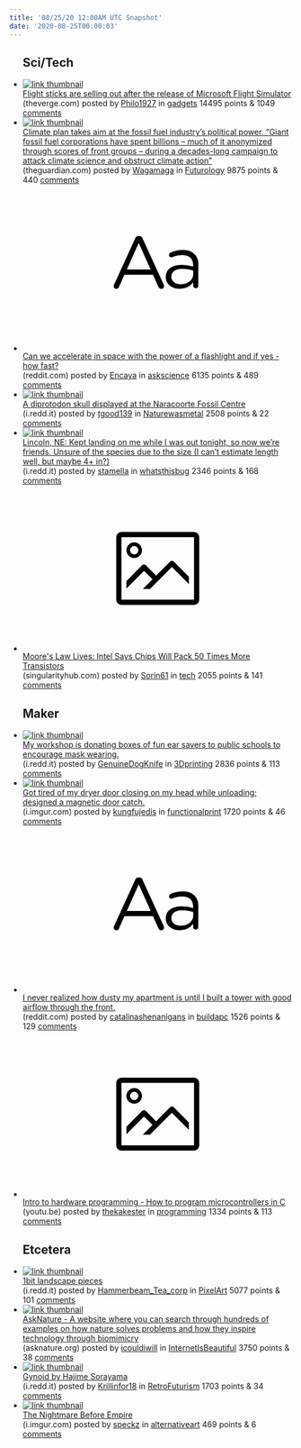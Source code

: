 ```yaml
---
title: '08/25/20 12:00AM UTC Snapshot'
date: '2020-08-25T00:00:03'
---
```

<ul>
<h2>Sci/Tech</h2>

<li><a href='https://www.theverge.com/2020/8/24/21398774/flight-stick-controllers-sold-out-microsoft-simulator'><img src='https://a.thumbs.redditmedia.com/A14XbZqRvLVjZB9F4IofjTJZllYP2CCNEuRGaXm8_j0.jpg' alt='link thumbnail'></a><div><div class='linkTitle'><a href='https://www.theverge.com/2020/8/24/21398774/flight-stick-controllers-sold-out-microsoft-simulator'>Flight sticks are selling out after the release of Microsoft Flight Simulator</a></div>(theverge.com) posted by <a href='https://www.reddit.com/user/Philo1927'>Philo1927</a> in <a href='https://www.reddit.com/r/gadgets'>gadgets</a> 14495 points & 1049 <a href='https://www.reddit.com/r/gadgets/comments/ifpfgx/flight_sticks_are_selling_out_after_the_release/'>comments</a></div></li>

<li><a href='https://www.theguardian.com/us-news/2020/aug/24/democrats-climate-plan-fossil-fuel-industry'><img src='https://b.thumbs.redditmedia.com/J5az4Rrd1goCxM-_9LFMTxFNeHy8M1tjOH3TWcVEGJg.jpg' alt='link thumbnail'></a><div><div class='linkTitle'><a href='https://www.theguardian.com/us-news/2020/aug/24/democrats-climate-plan-fossil-fuel-industry'>Climate plan takes aim at the fossil fuel industry’s political power. “Giant fossil fuel corporations have spent billions – much of it anonymized through scores of front groups – during a decades-long campaign to attack climate science and obstruct climate action”</a></div>(theguardian.com) posted by <a href='https://www.reddit.com/user/Wagamaga'>Wagamaga</a> in <a href='https://www.reddit.com/r/Futurology'>Futurology</a> 9875 points & 440 <a href='https://www.reddit.com/r/Futurology/comments/iflvzh/climate_plan_takes_aim_at_the_fossil_fuel/'>comments</a></div></li>

<li><a href='https://www.reddit.com/r/askscience/comments/ifjmt3/can_we_accelerate_in_space_with_the_power_of_a/'><svg version='1.1' viewBox='-34 -12 104 64' preserveAspectRatio='xMidYMid slice' xmlns='http://www.w3.org/2000/svg' xmlns:xlink='http://www.w3.org/1999/xlink'>
    <title>text link thumbnail</title>
    <path d='M12.19,8.84a1.45,1.45,0,0,0-1.4-1h-.12a1.46,1.46,0,0,0-1.42,1L1.14,26.56a1.29,1.29,0,0,0-.14.59,1,1,0,0,0,1,1,1.12,1.12,0,0,0,1.08-.77l2.08-4.65h11l2.08,4.59a1.24,1.24,0,0,0,1.12.83,1.08,1.08,0,0,0,1.08-1.08,1.64,1.64,0,0,0-.14-.57ZM6.08,20.71l4.59-10.22,4.6,10.22Z'>
    </path>
    <path d='M32.24,14.78A6.35,6.35,0,0,0,27.6,13.2a11.36,11.36,0,0,0-4.7,1,1,1,0,0,0-.58.89,1,1,0,0,0,.94.92,1.23,1.23,0,0,0,.39-.08,8.87,8.87,0,0,1,3.72-.81c2.7,0,4.28,1.33,4.28,3.92v.5a15.29,15.29,0,0,0-4.42-.61c-3.64,0-6.14,1.61-6.14,4.64v.05c0,2.95,2.7,4.48,5.37,4.48a6.29,6.29,0,0,0,5.19-2.48V26.9a1,1,0,0,0,1,1,1,1,0,0,0,1-1.06V19A5.71,5.71,0,0,0,32.24,14.78Zm-.56,7.7c0,2.28-2.17,3.89-4.81,3.89-1.94,0-3.61-1.06-3.61-2.86v-.06c0-1.8,1.5-3,4.2-3a15.2,15.2,0,0,1,4.22.61Z'>
    </path>
    </svg></a><div><div class='linkTitle'><a href='https://www.reddit.com/r/askscience/comments/ifjmt3/can_we_accelerate_in_space_with_the_power_of_a/'>Can we accelerate in space with the power of a flashlight and if yes - how fast?</a></div>(reddit.com) posted by <a href='https://www.reddit.com/user/Encaya'>Encaya</a> in <a href='https://www.reddit.com/r/askscience'>askscience</a> 6135 points & 489 <a href='https://www.reddit.com/r/askscience/comments/ifjmt3/can_we_accelerate_in_space_with_the_power_of_a/'>comments</a></div></li>

<li><a href='https://i.redd.it/hjmr1e3yuxi51.jpg'><img src='https://b.thumbs.redditmedia.com/qcqSw67t0_qPKOrtF8K_Zb2gnxtk7voajMPWHMQhGmE.jpg' alt='link thumbnail'></a><div><div class='linkTitle'><a href='https://i.redd.it/hjmr1e3yuxi51.jpg'>A diprotodon skull displayed at the Naracoorte Fossil Centre</a></div>(i.redd.it) posted by <a href='https://www.reddit.com/user/tgood139'>tgood139</a> in <a href='https://www.reddit.com/r/Naturewasmetal'>Naturewasmetal</a> 2508 points & 22 <a href='https://www.reddit.com/r/Naturewasmetal/comments/ifngh3/a_diprotodon_skull_displayed_at_the_naracoorte/'>comments</a></div></li>

<li><a href='https://i.redd.it/5a2e73krnvi51.jpg'><img src='https://b.thumbs.redditmedia.com/OVhCpS9IcIHJUQw_MlXGJ9Rpk38PLdQ3oTVVwy_L_JY.jpg' alt='link thumbnail'></a><div><div class='linkTitle'><a href='https://i.redd.it/5a2e73krnvi51.jpg'>Lincoln, NE: Kept landing on me while I was out tonight, so now we’re friends. Unsure of the species due to the size (I can’t estimate length well, but maybe 4+ in?)</a></div>(i.redd.it) posted by <a href='https://www.reddit.com/user/stamella'>stamella</a> in <a href='https://www.reddit.com/r/whatsthisbug'>whatsthisbug</a> 2346 points & 168 <a href='https://www.reddit.com/r/whatsthisbug/comments/ifiab3/lincoln_ne_kept_landing_on_me_while_i_was_out/'>comments</a></div></li>

<li><a href='https://singularityhub.com/2020/08/23/moores-law-lives-intel-says-chips-will-pack-50-times-more-transistors/'><svg version='1.1' viewBox='-34 -14 104 64' preserveAspectRatio='xMidYMid meet' xmlns='http://www.w3.org/2000/svg' xmlns:xlink='http://www.w3.org/1999/xlink'>
    <title>link thumbnail</title>
    <path d='M32,4H4A2,2,0,0,0,2,6V30a2,2,0,0,0,2,2H32a2,2,0,0,0,2-2V6A2,2,0,0,0,32,4ZM4,30V6H32V30Z'></path>
    <path d='M8.92,14a3,3,0,1,0-3-3A3,3,0,0,0,8.92,14Zm0-4.6A1.6,1.6,0,1,1,7.33,11,1.6,1.6,0,0,1,8.92,9.41Z'></path>
    <path d='M22.78,15.37l-5.4,5.4-4-4a1,1,0,0,0-1.41,0L5.92,22.9v2.83l6.79-6.79L16,22.18l-3.75,3.75H15l8.45-8.45L30,24V21.18l-5.81-5.81A1,1,0,0,0,22.78,15.37Z'></path>
    </svg></a><div><div class='linkTitle'><a href='https://singularityhub.com/2020/08/23/moores-law-lives-intel-says-chips-will-pack-50-times-more-transistors/'>Moore's Law Lives: Intel Says Chips Will Pack 50 Times More Transistors</a></div>(singularityhub.com) posted by <a href='https://www.reddit.com/user/Sorin61'>Sorin61</a> in <a href='https://www.reddit.com/r/tech'>tech</a> 2055 points & 141 <a href='https://www.reddit.com/r/tech/comments/ifokoc/moores_law_lives_intel_says_chips_will_pack_50/'>comments</a></div></li>

<h2>Maker</h2>

<li><a href='https://i.redd.it/mehywsuegxi51.jpg'><img src='https://b.thumbs.redditmedia.com/ETnOS3o2VgAU2dLAMr7ceq2iZtaSbTmknr6uVGTW1qQ.jpg' alt='link thumbnail'></a><div><div class='linkTitle'><a href='https://i.redd.it/mehywsuegxi51.jpg'>My workshop is donating boxes of fun ear savers to public schools to encourage mask wearing.</a></div>(i.redd.it) posted by <a href='https://www.reddit.com/user/GenuineDogKnife'>GenuineDogKnife</a> in <a href='https://www.reddit.com/r/3Dprinting'>3Dprinting</a> 2836 points & 113 <a href='https://www.reddit.com/r/3Dprinting/comments/ifmgr7/my_workshop_is_donating_boxes_of_fun_ear_savers/'>comments</a></div></li>

<li><a href='https://i.imgur.com/vDn1gjI.jpg'><img src='https://a.thumbs.redditmedia.com/17NweFLq_SUAXXVTBDvndjGo3twidrRp8RR0Ikedp80.jpg' alt='link thumbnail'></a><div><div class='linkTitle'><a href='https://i.imgur.com/vDn1gjI.jpg'>Got tired of my dryer door closing on my head while unloading; designed a magnetic door catch.</a></div>(i.imgur.com) posted by <a href='https://www.reddit.com/user/kungfujedis'>kungfujedis</a> in <a href='https://www.reddit.com/r/functionalprint'>functionalprint</a> 1720 points & 46 <a href='https://www.reddit.com/r/functionalprint/comments/ifrisi/got_tired_of_my_dryer_door_closing_on_my_head/'>comments</a></div></li>

<li><a href='https://www.reddit.com/r/buildapc/comments/ifti9q/i_never_realized_how_dusty_my_apartment_is_until/'><svg version='1.1' viewBox='-34 -12 104 64' preserveAspectRatio='xMidYMid slice' xmlns='http://www.w3.org/2000/svg' xmlns:xlink='http://www.w3.org/1999/xlink'>
    <title>text link thumbnail</title>
    <path d='M12.19,8.84a1.45,1.45,0,0,0-1.4-1h-.12a1.46,1.46,0,0,0-1.42,1L1.14,26.56a1.29,1.29,0,0,0-.14.59,1,1,0,0,0,1,1,1.12,1.12,0,0,0,1.08-.77l2.08-4.65h11l2.08,4.59a1.24,1.24,0,0,0,1.12.83,1.08,1.08,0,0,0,1.08-1.08,1.64,1.64,0,0,0-.14-.57ZM6.08,20.71l4.59-10.22,4.6,10.22Z'>
    </path>
    <path d='M32.24,14.78A6.35,6.35,0,0,0,27.6,13.2a11.36,11.36,0,0,0-4.7,1,1,1,0,0,0-.58.89,1,1,0,0,0,.94.92,1.23,1.23,0,0,0,.39-.08,8.87,8.87,0,0,1,3.72-.81c2.7,0,4.28,1.33,4.28,3.92v.5a15.29,15.29,0,0,0-4.42-.61c-3.64,0-6.14,1.61-6.14,4.64v.05c0,2.95,2.7,4.48,5.37,4.48a6.29,6.29,0,0,0,5.19-2.48V26.9a1,1,0,0,0,1,1,1,1,0,0,0,1-1.06V19A5.71,5.71,0,0,0,32.24,14.78Zm-.56,7.7c0,2.28-2.17,3.89-4.81,3.89-1.94,0-3.61-1.06-3.61-2.86v-.06c0-1.8,1.5-3,4.2-3a15.2,15.2,0,0,1,4.22.61Z'>
    </path>
    </svg></a><div><div class='linkTitle'><a href='https://www.reddit.com/r/buildapc/comments/ifti9q/i_never_realized_how_dusty_my_apartment_is_until/'>I never realized how dusty my apartment is until I built a tower with good airflow through the front.</a></div>(reddit.com) posted by <a href='https://www.reddit.com/user/catalinashenanigans'>catalinashenanigans</a> in <a href='https://www.reddit.com/r/buildapc'>buildapc</a> 1526 points & 129 <a href='https://www.reddit.com/r/buildapc/comments/ifti9q/i_never_realized_how_dusty_my_apartment_is_until/'>comments</a></div></li>

<li><a href='https://youtu.be/N591sLGYWnM'><svg version='1.1' viewBox='-34 -14 104 64' preserveAspectRatio='xMidYMid meet' xmlns='http://www.w3.org/2000/svg' xmlns:xlink='http://www.w3.org/1999/xlink'>
    <title>link thumbnail</title>
    <path d='M32,4H4A2,2,0,0,0,2,6V30a2,2,0,0,0,2,2H32a2,2,0,0,0,2-2V6A2,2,0,0,0,32,4ZM4,30V6H32V30Z'></path>
    <path d='M8.92,14a3,3,0,1,0-3-3A3,3,0,0,0,8.92,14Zm0-4.6A1.6,1.6,0,1,1,7.33,11,1.6,1.6,0,0,1,8.92,9.41Z'></path>
    <path d='M22.78,15.37l-5.4,5.4-4-4a1,1,0,0,0-1.41,0L5.92,22.9v2.83l6.79-6.79L16,22.18l-3.75,3.75H15l8.45-8.45L30,24V21.18l-5.81-5.81A1,1,0,0,0,22.78,15.37Z'></path>
    </svg></a><div><div class='linkTitle'><a href='https://youtu.be/N591sLGYWnM'>Intro to hardware programming - How to program microcontrollers in C</a></div>(youtu.be) posted by <a href='https://www.reddit.com/user/thekakester'>thekakester</a> in <a href='https://www.reddit.com/r/programming'>programming</a> 1334 points & 113 <a href='https://www.reddit.com/r/programming/comments/ifotj9/intro_to_hardware_programming_how_to_program/'>comments</a></div></li>

<h2>Etcetera</h2>

<li><a href='https://i.redd.it/hi48q756ewi51.jpg'><img src='https://b.thumbs.redditmedia.com/DsaMn5TTZP-UpoELrVcFV1JiqmXGNQQ6c9dsBHdUGLU.jpg' alt='link thumbnail'></a><div><div class='linkTitle'><a href='https://i.redd.it/hi48q756ewi51.jpg'>1bit landscape pieces</a></div>(i.redd.it) posted by <a href='https://www.reddit.com/user/Hammerbeam_Tea_corp'>Hammerbeam_Tea_corp</a> in <a href='https://www.reddit.com/r/PixelArt'>PixelArt</a> 5077 points & 101 <a href='https://www.reddit.com/r/PixelArt/comments/ifk419/1bit_landscape_pieces/'>comments</a></div></li>

<li><a href='https://asknature.org/'><img src='https://b.thumbs.redditmedia.com/Jr9MoKIvm1k2FT5X33PNyvM0GjZC-tQ2BLlWXkshn6M.jpg' alt='link thumbnail'></a><div><div class='linkTitle'><a href='https://asknature.org/'>AskNature - A website where you can search through hundreds of examples on how nature solves problems and how they inspire technology through biomimicry</a></div>(asknature.org) posted by <a href='https://www.reddit.com/user/icouldiwill'>icouldiwill</a> in <a href='https://www.reddit.com/r/InternetIsBeautiful'>InternetIsBeautiful</a> 3750 points & 38 <a href='https://www.reddit.com/r/InternetIsBeautiful/comments/ifowag/asknature_a_website_where_you_can_search_through/'>comments</a></div></li>

<li><a href='https://i.redd.it/lbamnzpqnyi51.jpg'><img src='https://b.thumbs.redditmedia.com/-Wy33DSrx-Aecgwq-ZLiRrbuvpfhHmFGWdEtg0rDrlY.jpg' alt='link thumbnail'></a><div><div class='linkTitle'><a href='https://i.redd.it/lbamnzpqnyi51.jpg'>Gynoid by Hajime Sorayama</a></div>(i.redd.it) posted by <a href='https://www.reddit.com/user/Krillinfor18'>Krillinfor18</a> in <a href='https://www.reddit.com/r/RetroFuturism'>RetroFuturism</a> 1703 points & 34 <a href='https://www.reddit.com/r/RetroFuturism/comments/ifq303/gynoid_by_hajime_sorayama/'>comments</a></div></li>

<li><a href='https://i.imgur.com/tsIYOwI.jpg'><img src='https://b.thumbs.redditmedia.com/F9n_kRgG6rOMhgJKU1QvzEhNz61bFHAln1BmHliEWac.jpg' alt='link thumbnail'></a><div><div class='linkTitle'><a href='https://i.imgur.com/tsIYOwI.jpg'>The Nightmare Before Empire</a></div>(i.imgur.com) posted by <a href='https://www.reddit.com/user/speckz'>speckz</a> in <a href='https://www.reddit.com/r/alternativeart'>alternativeart</a> 469 points & 6 <a href='https://www.reddit.com/r/alternativeart/comments/ifnavb/the_nightmare_before_empire/'>comments</a></div></li>

</ul>

